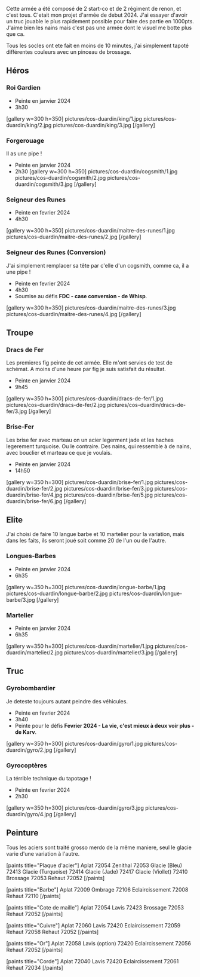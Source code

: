 
Cette armée a été composé de 2 start-co et de 2 régiment de renon, et c'est tous. C'etait mon projet d'armée de debut 2024.
J'ai essayer d'avoir un truc jouable le plus rapidement possible pour faire des partie en 1000pts.
J'aime bien les nains mais c'est pas une armée dont le visuel me botte plus que ca.

Tous les socles ont ete fait en moins de 10 minutes, j'ai simplement tapoté différentes couleurs avec un pinceau de brossage.

## Héros
### Roi Gardien

- Peinte en janvier 2024
- 3h30

[gallery w=300 h=350]
pictures/cos-duardin/king/1.jpg
pictures/cos-duardin/king/2.jpg
pictures/cos-duardin/king/3.jpg
[/gallery]

### Forgerouage

Il as une pipe !
- Peinte en janvier 2024
- 2h30
[gallery w=300 h=350]
pictures/cos-duardin/cogsmith/1.jpg
pictures/cos-duardin/cogsmith/2.jpg
pictures/cos-duardin/cogsmith/3.jpg
[/gallery]

### Seigneur des Runes

- Peinte en fevrier 2024
- 4h30

[gallery w=300 h=350]
pictures/cos-duardin/maitre-des-runes/1.jpg
pictures/cos-duardin/maitre-des-runes/2.jpg
[/gallery]

### Seigneur des Runes (Conversion)

J'ai simplement remplacer sa tête par c'elle d'un cogsmith, comme ca, il a une pipe !
- Peinte en fevrier 2024
- 4h30
- Soumise au défis __FDC - case conversion - de Whisp__.

[gallery w=300 h=350]
pictures/cos-duardin/maitre-des-runes/3.jpg
pictures/cos-duardin/maitre-des-runes/4.jpg
[/gallery]

## Troupe

### Dracs de Fer
Les premieres fig peinte de cet armée. Elle m'ont servies de test de schémat. A moins d'une heure par fig je suis satisfait du résultat.
- Peinte en janvier 2024
- 9h45

[gallery w=350 h=300]
pictures/cos-duardin/dracs-de-fer/1.jpg
pictures/cos-duardin/dracs-de-fer/2.jpg
pictures/cos-duardin/dracs-de-fer/3.jpg
[/gallery]

### Brise-Fer
Les brise fer avec marteau on un acier legerment jade et les haches legerement turquoise. Ou le contraire. Des nains, qui ressemble à de nains, avec bouclier et marteau ce que je voulais.
- Peinte en janvier 2024
- 14h50

[gallery w=350 h=300]
pictures/cos-duardin/brise-fer/1.jpg
pictures/cos-duardin/brise-fer/2.jpg
pictures/cos-duardin/brise-fer/3.jpg
pictures/cos-duardin/brise-fer/4.jpg
pictures/cos-duardin/brise-fer/5.jpg
pictures/cos-duardin/brise-fer/6.jpg
[/gallery]

## Elite
J'ai choisi de faire 10 langue barbe et 10 martelier pour la variation, mais dans les faits, ils seront joué soit comme 20 de l'un ou de l'autre.

### Longues-Barbes
- Peinte en janvier 2024
- 6h35

[gallery w=350 h=300]
pictures/cos-duardin/longue-barbe/1.jpg
pictures/cos-duardin/longue-barbe/2.jpg
pictures/cos-duardin/longue-barbe/3.jpg
[/gallery]

### Martelier
- Peinte en janvier 2024
- 6h35

[gallery w=350 h=300]
pictures/cos-duardin/martelier/1.jpg
pictures/cos-duardin/martelier/2.jpg
pictures/cos-duardin/martelier/3.jpg
[/gallery]

## Truc
### Gyrobombardier
Je deteste toujours autant peindre des véhicules.

- Peinte en fevrier 2024
- 3h40
- Peinte pour le défis __Fevrier 2024 - La vie, c'est mieux à deux voir plus - de Karv__.


[gallery w=350 h=300]
pictures/cos-duardin/gyro/1.jpg
pictures/cos-duardin/gyro/2.jpg
[/gallery]

### Gyrocoptères

La térrible technique du tapotage !
- Peinte en fevrier 2024
- 2h30

[gallery w=350 h=300]
pictures/cos-duardin/gyro/3.jpg
pictures/cos-duardin/gyro/4.jpg
[/gallery]


## Peinture
Tous les aciers sont traité grosso merdo de la même maniere, seul le glacie varie d'une variation à l'autre.

[paints title="Plaque d'acier"]
Aplat	72054
Zenithal	72053
Glacie (Bleu)	72413
Glacie (Turquoise)	72414
Glacie (Jade)	72417
Glacie (Viollet)	72410
Brossage	72053
Rehaut	72052
[/paints]

[paints title="Barbe"]
Aplat	72009
Ombrage	72106
Eclaircissement	72008
Rehaut	72110
[/paints]

[paints title="Cote de maille"]
Aplat	72054
Lavis	72423
Brossage	72053
Rehaut	72052
[/paints]

[paints title="Cuivre"]
Aplat	72060
Lavis	72420
Eclaircissement	72059
Rehaut	72058
Rehaut	72052
[/paints]

[paints title="Or"]
Aplat	72058
Lavis (option)	72420
Eclaircissement	72056
Rehaut	72052
[/paints]

[paints title="Corde"]
Aplat	72040
Lavis	72420
Eclaircissement	72061
Rehaut	72034
[/paints]

